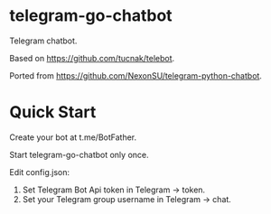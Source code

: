 # telegram-go-chatbot
Telegram chatbot.

Based on https://github.com/tucnak/telebot.

Ported from https://github.com/NexonSU/telegram-python-chatbot.
# Quick Start
Create your bot at t.me/BotFather.

Start telegram-go-chatbot only once.

Edit config.json:
1) Set Telegram Bot Api token in Telegram -> token.
2) Set your Telegram group username in Telegram -> chat.

